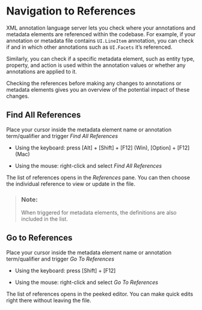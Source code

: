 <!-- loio2bf104d939c543f1a3407b3de4fbf679 -->

# Navigation to References

XML annotation language server lets you check where your annotations and metadata elements are referenced within the codebase. For example, if your annotation or metadata file contains `UI.LineItem` annotation, you can check if and in which other annotations such as `UI.Facets` it’s referenced.

Similarly, you can check if a specific metadata element, such as entity type, property, and action is used within the annotation values or whether any annotations are applied to it.

Checking the references before making any changes to annotations or metadata elements gives you an overview of the potential impact of these changes.



<a name="loio2bf104d939c543f1a3407b3de4fbf679__section_a2g_kvk_gxb"/>

## Find All References

Place your cursor inside the metadata element name or annotation term/qualifier and trigger *Find All References*

-   Using the keyboard: press [Alt\] + [Shift\] + [F12\]  \(Win\), [Option\] + [F12\]  \(Mac\)

-   Using the mouse: right-click and select *Find All References*


The list of references opens in the *References* pane. You can then choose the individual reference to view or update in the file.

> ### Note:  
> When triggered for metadata elements, the definitions are also included in the list.



<a name="loio2bf104d939c543f1a3407b3de4fbf679__section_lb2_5vk_gxb"/>

## Go to References

Place your cursor inside the metadata element name or annotation term/qualifier and trigger *Go To References*

-   Using the keyboard: press [Shift\] + [F12\] 

-   Using the mouse: right-click and select *Go To References*


The list of references opens in the peeked editor. You can make quick edits right there without leaving the file.

